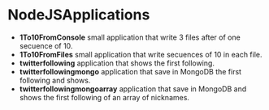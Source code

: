 NodeJSApplications
==================

- **1To10FromConsole** small application that write 3 files after of one secuence of 10.
- **1To10FromFiles** small application that write secuences of 10 in each file.
- **twitterfollowing** application that shows the first following.
- **twitterfollowingmongo** application that save in MongoDB the first following and shows.
- **twitterfollowingmongoarray** application that save in MongoDB and shows the first following of an array of nicknames.
